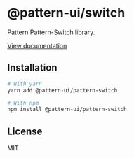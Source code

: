 # @pattern-ui/switch

Pattern Pattern-Switch library.

[View documentation](https://pattern.icu/)

## Installation

```sh
# With yarn
yarn add @pattern-ui/pattern-switch

# With npm
npm install @pattern-ui/pattern-switch
```

## License

MIT
